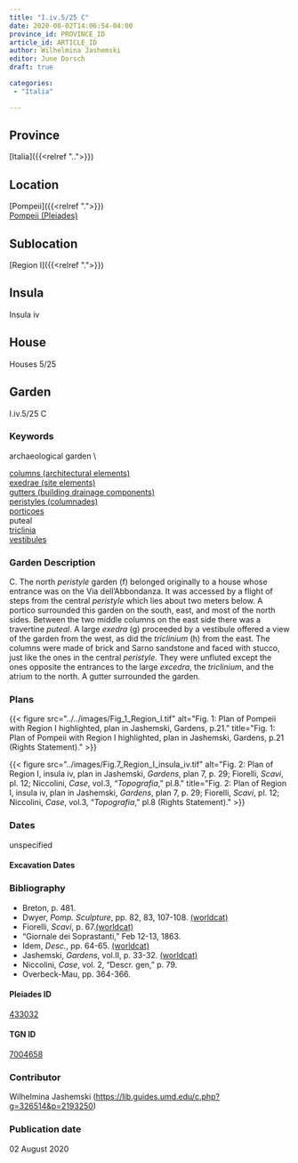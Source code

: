 ```yaml
---
title: "I.iv.5/25 C"
date: 2020-08-02T14:06:54-04:00
province_id: PROVINCE_ID
article_id: ARTICLE_ID
author: Wilhelmina Jashemski
editor: June Dorsch
draft: true

categories:
 - "Italia"

---
```


## Province

[Italia]({{<relref "..">}})

<!--### Province Description-->

<!-- DESCRIPTION -->


## Location

[Pompeii]({{<relref ".">}}) \
[Pompeii (Pleiades)](https://pleiades.stoa.org/places/433032)

<!--### Location Description-->

<!-- LEAVE THIS BLANK FOR NOW -->

## Sublocation

[Region I]({{<relref ".">}})

<!--### Sublocation Description-->

<!-- DESCRIPTION -->

## Insula

Insula iv

## House

Houses 5/25

## Garden

I.iv.5/25 C

### Keywords

archaeological garden \

[columns (architectural elements)](http://vocab.getty.edu/page/aat/300001571) \
[exedrae (site elements)](http://vocab.getty.edu/page/aat/300081589) \
[gutters (building drainage components)](http://vocab.getty.edu/page/aat/300052565) \
[peristyles (columnades)](http://vocab.getty.edu/page/aat/300004029) \
[porticoes](http://vocab.getty.edu/page/aat/300004145) \
puteal \
[triclinia](http://vocab.getty.edu/page/aat/300004359) \
[vestibules](http://vocab.getty.edu/page/aat/300083076)

### Garden Description

C. The north *peristyle* garden (f) belonged originally to a house whose entrance was on the Via dell’Abbondanza. It was accessed by a flight of steps from the central *peristyle* which lies about two meters below. A portico surrounded this garden on the south, east, and most of the north sides. Between the two middle columns on the east side there was a travertine *puteal*. A large *exedra* (g) proceeded by a vestibule offered a view of the garden from the west, as did the *triclinium* (h) from the east. The columns were made of brick and Sarno sandstone and faced with stucco, just like the ones in the central *peristyle*. They were unfluted except the ones opposite the entrances to the large *excedra*, the *triclinium*, and the atrium to the north. A gutter surrounded the garden.

<!--### Maps-->

<!--
OLD WAY (DO NOT USE)
![alt_text](../../images/image_name.ext)
*CAPTION*

NEW WAY ↓↓↓↓
{{< figure src="../../images/image_name.ext" alt="ALT_TEXT" title="CAPTION" >}}
-->

### Plans

{{< figure src="../../images/Fig_1_Region_I.tif" alt="Fig. 1: Plan of Pompeii with Region I highlighted, plan in Jashemski, Gardens, p.21." title="Fig. 1: Plan of Pompeii with Region I highlighted, plan in Jashemski, Gardens, p.21 (Rights Statement)." >}}

{{< figure src="../images/Fig.7_Region_I_insula_iv.tif" alt="Fig. 2: Plan of Region I, insula iv, plan in Jashemski, *Gardens*, plan 7, p. 29; Fiorelli, *Scavi*, pl. 12; Niccolini, *Case*, vol.3, “*Topografia*,” pl.8." title="Fig. 2: Plan of Region I, insula iv, plan in Jashemski, *Gardens*, plan 7, p. 29; Fiorelli, *Scavi*, pl. 12; Niccolini, *Case*, vol.3, “*Topografia*,” pl.8 (Rights Statement)." >}}

<!--### Images-->


### Dates

unspecified

#### Excavation Dates


### Bibliography

* Breton, p. 481.
* Dwyer, *Pomp. Sculpture*, pp. 82, 83, 107-108. [(worldcat)](http://www.worldcat.org/oclc/905743252)
* Fiorelli, *Scavi*, p. 67.[(worldcat)](http://www.worldcat.org/oclc/249024903)
* “Giornale dei Soprastanti,” Feb 12-13, 1863.
* Idem, *Desc.*, pp. 64-65. [(worldcat)](http://www.worldcat.org/oclc/908272023)
* Jashemski, *Gardens*, vol.II, p. 33-32. [(worldcat)](http://www.worldcat.org/oclc/921816405)
* Niccolini, *Case*, vol. 2, “Descr. gen,” p. 79.
* Overbeck-Mau, pp. 364-366.

<!--#### Periodo ID-->

<!-- [PERIODO_ID](https://pleiades.stoa.org/places/PLEIADES_ID) -->

#### Pleiades ID

[433032](https://pleiades.stoa.org/places/433032)

#### TGN ID

[7004658](http://vocab.getty.edu/page/tgn/7004658)

### Contributor

Wilhelmina Jashemski (https://lib.guides.umd.edu/c.php?g=326514&p=2193250)

### Publication date

02 August 2020

<!--### Related articles-->

<!-- Links to other related articles. Leave blank for now -->
